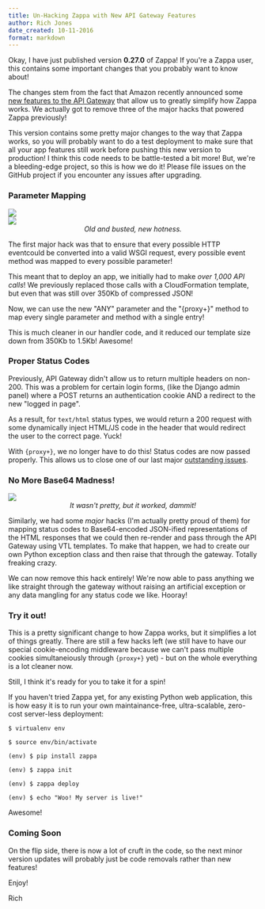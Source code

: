 ```yaml
---
title: Un-Hacking Zappa with New API Gateway Features
author: Rich Jones
date_created: 10-11-2016
format: markdown
---
```


Okay, I have just published version **0.27.0** of Zappa! If you're a Zappa user, this contains some important changes that you probably want to know about!

The changes stem from the fact that Amazon recently announced some [new features to the API Gateway](https://aws.amazon.com/blogs/aws/api-gateway-update-new-features-simplify-api-development/) that allow us to greatly simplify how Zappa works. We actually got to remove three of the major hacks that powered Zappa previously!

This version contains some pretty major changes to the way that Zappa works, so you will probably want to do a test deployment to make sure that all your app features still work before pushing this new version to production! I think this code needs to be battle-tested a bit more! But, we're a bleeding-edge project, so this is how we do it! Please file issues on the GitHub project if you encounter any issues after upgrading.

### Parameter Mapping

<div class="row" >
    <div class="col-sm-6">
        <img src="https://i.imgur.com/uzyeBfg.png" class="img img-responsive img-thumbnail">
    </div>
    <div class="col-sm-6">
        <img src="https://i.imgur.com/GnWzmyT.png" class="img img-responsive img-thumbnail">
    </div>
</div>

<center>
    <i>Old and busted, new hotness.</i>
</center>

The first major hack was that to ensure that every possible HTTP eventcould be converted into a valid WSGI request, every possible event method was mapped to every possible parameter!

This meant that to deploy an app, we initially had to make *over 1,000 API calls*! We previously replaced those calls with a CloudFormation template, but even that was still over 350Kb of compressed JSON!

Now, we can use the new "ANY" parameter and the "{proxy+}" method to map every single parameter and method with a single entry!

This is much cleaner in our handler code, and it reduced our template size down from 350Kb to 1.5Kb! Awesome!

### Proper Status Codes

Previously, API Gateway didn't allow us to return multiple headers on non-200. This was a problem for certain login forms, (like the Django admin panel) where a POST returns an authentication cookie AND a redirect to the new "logged in page".

As a result, for `text/html` status types, we would return a 200 request with some dynamically inject HTML/JS code in the header that would redirect the user to the correct page. Yuck!

With `{proxy+}`, we no longer have to do this! Status codes are now passed properly. This allows us to close one of our last major [outstanding issues](https://github.com/Miserlou/Zappa/issues/303).

### No More Base64 Madness!

<div class="row" >
    <div class="col-sm-12">
        <img src="https://i.imgur.com/X9othA7.png" class="img img-responsive img-thumbnail">
    </div>
</div>

<center>
    <i>It wasn't pretty, but it worked, dammit!</i>
</center>

Similarly, we had some _major_ hacks (I'm actually pretty proud of them) for mapping status codes to Base64-encoded JSON-ified representations of the HTML responses that we could then re-render and pass through the API Gateway using VTL templates. To make that happen, we had to create our own Python exception class and then raise that through the gateway. Totally freaking crazy.

We can now remove this hack entirely! We're now able to pass anything we like straight through the gateway without raising an artificial exception or any data mangling for any status code we like. Hooray!

### Try it out!

This is a pretty significant change to how Zappa works, but it simplifies a lot of things greatly. There are still a few hacks left (we still have to have our special cookie-encoding middleware because we can't pass multiple cookies simultaneiously through `{proxy+}` yet) - but on the whole everything is a lot cleaner now.

Still, I think it's ready for you to take it for a spin!

If you haven't tried Zappa yet, for any existing Python web application, this is how easy it is to run your own maintainance-free, ultra-scalable, zero-cost server-less deployment:

`$ virtualenv env`

`$ source env/bin/activate`

`(env) $ pip install zappa`

`(env) $ zappa init`

`(env) $ zappa deploy`

`(env) $ echo "Woo! My server is live!"`

Awesome!

### Coming Soon

On the flip side, there is now a lot of cruft in the code, so the next minor version updates will probably just be code removals rather than new features!

Enjoy!

Rich

